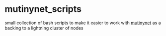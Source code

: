 # mutinynet_scripts 
small collection of bash scripts to make it easier to work with [mutinynet](./https://blog.mutinywallet.com/mutinynet/) as a backing to a lightning cluster of nodes
